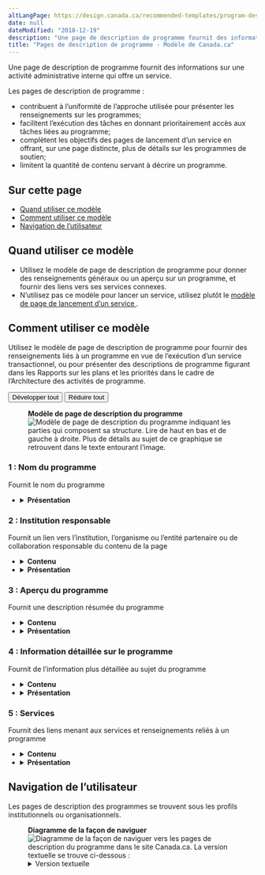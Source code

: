 ```yaml
---
altLangPage: https://design.canada.ca/recommended-templates/program-description-pages.html
date: null
dateModified: "2018-12-19"
description: "Une page de description de programme fournit des informations sur une activité administrative interne qui offre un service."
title: "Pages de description de programme - Modèle de Canada.ca"
---
```


<p>Une page de description de programme fournit des informations sur une activité administrative interne qui offre un service. </p>
<p>Les pages de description de programme : </p>
<ul>
  <li> contribuent à l’uniformité de l’approche utilisée pour présenter les renseignements sur les programmes; </li>
  <li> facilitent l’exécution des tâches en donnant prioritairement accès aux tâches liées au programme; </li>
  <li> complètent les objectifs des pages de lancement d’un service en offrant, sur une page distincte, plus de détails sur les programmes de soutien; </li>
  <li> limitent la quantité de contenu servant à décrire un programme. </li>
</ul>
<section>
  <h2> Sur cette page </h2>
  <ul>
    <li> <a href="#utilisation"> Quand utiliser ce modèle </a> </li>
    <li> <a href="#specifications"> Comment utiliser ce modèle </a> </li>
    <li> <a href="#navigation"> Navigation de l’utilisateur </a> </li>
  </ul>
</section>
<section>
  <h2 id="utilisation"> Quand utiliser ce modèle </h2>
  <ul>
    <li> Utilisez le modèle de page de description de programme pour donner des renseignements généraux ou un aperçu sur un programme, et fournir des liens vers ses services connexes. </li>
    <li> N’utilisez pas ce modèle pour lancer un service, utilisez plutôt le <a href="./pages-lancement-service.html"> modèle de page de lancement d’un service </a> . </li>
  </ul>
</section>
<section>
  <h2 id="specifications"> Comment utiliser ce modèle </h2>
  <p> Utilisez le modèle de page de description de programme pour fournir des renseignements liés à un programme en vue de l’exécution d’un service transactionnel, ou pour présenter des descriptions de programme figurant dans les Rapports sur les plans et les priorités dans le cadre de l’Architecture des activités de programme. </p>
  <div class="btn-group mrgn-bttm-sm">
    <button class="btn btn-default wb-toggle" data-toggle='{"selector": "details", "parent": "#template-elements", "type": "on"}' type="button"> Développer tout </button>
    <button class="btn btn-default wb-toggle" data-toggle='{"selector": "details", "parent": "#template-elements", "type": "off"}' type="button"> Réduire tout </button>
  </div>
  <div class="row">
    <div class="col-lg-6 pull-right">
      <figure class="mrgn-bttm-lg">
        <figcaption class="text-center"> <b> Modèle de page de description du programme </b> </figcaption>
        <img alt="Modèle de page de description du programme indiquant les parties qui composent sa structure. Lire de haut en bas et de gauche à droite. Plus de détails au sujet de ce graphique se retrouvent dans le texte entourant l’image." class="full-width" src="https://www.canada.ca/content//dam/tbs-sct/images/government-communications/canada-content-style-guide/program-description-page-fra-02.jpg"/> </figure>
    </div>
    <div class="col-lg-6 pull-left">
      <section id="template-elements">
        <section>
          <h3> 1 : Nom du programme </h3>
          <p> Fournit le nom du programme </p>
          <ul class="list-unstyled">
            <li id="element2">
              <details class="mrgn-bttm-sm">
                <summary class="wb-toggle" data-toggle='{"print":"on"}'> <strong> Présentation </strong> </summary>
                <ul>
                  <li> Le nom du programme doit être une balise H1 unique. </li>
                  <li> Il doit être la première composante de la page. </li>
                </ul>
              </details>
            </li>
          </ul>
        </section>
        <section>
          <h3> 2 : Institution responsable </h3>
          <p> Fournit un lien vers l’institution, l’organisme ou l’entité partenaire ou de collaboration responsable du contenu de la page </p>
          <ul class="list-unstyled">
            <li id="element3">
              <details class="mrgn-bttm-sm">
                <summary class="wb-toggle" data-toggle='{"print":"on"}'> <strong> Contenu </strong> </summary>
                <ul>
                  <li> Elle doit fournir un lien menant au profil de l’institution responsable du contenu. </li>
                </ul>
              </details>
            </li>
            <li id="element4">
              <details class="mrgn-bttm-sm">
                <summary class="wb-toggle" data-toggle='{"print":"on"}'> <strong> Présentation </strong> </summary>
                <ul>
                  <li> Institution responsable. </li>
                </ul>
              </details>
            </li>
          </ul>
        </section>
        <section>
          <h3> 3 : Aperçu du programme </h3>
          <p> Fournit une description résumée du programme </p>
          <ul class="list-unstyled">
            <li id="element5">
              <details class="mrgn-bttm-sm">
                <summary class="wb-toggle" data-toggle='{"print":"on"}'> <strong> Contenu </strong> </summary>
                <ul>
                  <li> Elle ne doit pas comprendre plus de 100 mots. </li>
                  <li> Le contenu est rédigé pour un niveau de scolarité secondaire (pointage de 100 et moins dans <a href="http://www.scolarius.com/"> Scolarius </a> ). </li>
                </ul>
              </details>
            </li>
            <li id="element6">
              <details class="mrgn-bttm-sm">
                <summary class="wb-toggle" data-toggle='{"print":"on"}'> <strong> Présentation </strong> </summary>
                <ul>
                  <li> Cette composante se trouve sous le nom du programme. </li>
                </ul>
              </details>
            </li>
          </ul>
        </section>
        <section>
          <h3> 4 : Information détaillée sur le programme </h3>
          <p> Fournit de l’information plus détaillée au sujet du programme </p>
          <ul class="list-unstyled">
            <li id="element7">
              <details class="mrgn-bttm-sm">
                <summary class="wb-toggle" data-toggle='{"print":"on"}'> <strong> Contenu </strong> </summary>
                <ul>
                  <li> Elle fournit des détails pertinents au sujet du programme. </li>
                  <li> L’information doit être rédigée en 400 mots au maximum. </li>
                  <li> Le contenu est rédigé pour un niveau de scolarité secondaire (pointage de 100 et moins dans <a href="http://www.scolarius.com/"> Scolarius </a> ). </li>
                </ul>
              </details>
            </li>
            <li id="element8">
              <details class="mrgn-bttm-sm">
                <summary class="wb-toggle" data-toggle='{"print":"on"}'> <strong> Présentation </strong> </summary>
                <ul>
                  <li> Cette composante se trouve sous l’aperçu du programme. </li>
                </ul>
              </details>
            </li>
          </ul>
        </section>
        <section>
          <h3> 5 : Services </h3>
          <p> Fournit des liens menant aux services et renseignements reliés à un programme </p>
          <ul class="list-unstyled">
            <li id="element9">
              <details class="mrgn-bttm-sm">
                <summary class="wb-toggle" data-toggle='{"print":"on"}'> <strong> Contenu </strong> </summary>
                <ul>
                  <li> Cette composante est obligatoire, s’il existe des services et renseignements liés au programme. </li>
                  <li> Il ne doit pas y avoir plus de cinq liens. </li>
                </ul>
              </details>
            </li>
            <li id="element10">
              <details class="mrgn-bttm-sm">
                <summary class="wb-toggle" data-toggle='{"print":"on"}'> <strong> Présentation </strong> </summary>
                <ul>
                  <li> L’étiquette de l’en-tête est « Services ». </li>
                </ul>
              </details>
            </li>
          </ul>
        </section>
      </section>
    </div>
  </div>
</section>
<section>
  <h2 id="navigation"> Navigation de l’utilisateur </h2>
  <p> Les pages de description des programmes se trouvent sous les profils institutionnels ou organisationnels. </p>
  <figure class="mrgn-bttm-lg">
    <figcaption class="text-center"> <b> Diagramme de la façon de naviguer </b> </figcaption>
    <img alt="Diagramme de la façon de naviguer vers les pages de description du programme dans le site Canada.ca. La version textuelle se trouve ci-dessous :" class="img-responsive center-block" src="https://www.canada.ca/content//dam/tbs-sct/images/government-communications/canada-content-style-guide/program-description-pages-ia-fra.png"/>
    <details>
      <summary class="wb-toggle" data-toggle='{"print":"on"}'> Version textuelle </summary>
      <p> On peut accéder aux pages de description du programme à partir des profils institutionnels du site Canada.ca. </p>
    </details>
  </figure>
</section>
